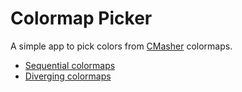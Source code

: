 # Colormap Picker

A simple app to pick colors from [CMasher](https://cmasher.readthedocs.io/) colormaps.

- [Sequential colormaps](https://cmasher.readthedocs.io/user/sequential.html)
- [Diverging colormaps](https://cmasher.readthedocs.io/user/diverging.html)
